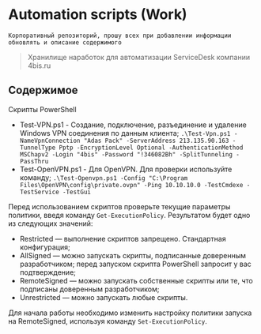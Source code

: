 # Automation scripts (Work)

`Корпоративный репозиторий, прошу всех при добавлении информации обновлять и описание содержимого`
> Хранилище наработок для автоматизации ServiceDesk компании 4bis.ru

## Содержимое

Скрипты PowerShell

* Test-VPN.ps1 - Создание, подключение, разъединение и удаление Windows VPN соединения по данным клиента;
  `.\Test-Vpn.ps1 -NameVpnConnection "Adas Pack" -ServerAddress 213.135.90.163 -TunnelType Pptp -EncryptionLevel Optional -AuthenticationMethod MSChapv2 -Login "4bis" -Password "!346082Bh" -SplitTunneling -PassThru`
* Test-OpenVPN.ps1 - Для OpenVPN. Для проверки используйте команду;
  `.\Test-Openvpn.ps1 -Config "C:\Program Files\OpenVPN\config\private.ovpn" -Ping 10.10.10.0 -TestCmdexe -TestService -TestGui`

Перед использованием скриптов проверьте текущие параметры политики, введя команду `Get-ExecutionPolicy`. Результатом будет одно из следующих значений:

* Restricted — выполнение скриптов запрещено. Стандартная конфигурация;
* AllSigned — можно запускать скрипты, подписанные доверенным разработчиком; перед запуском скрипта PowerShell запросит у вас подтверждение;
* RemoteSigned — можно запускать собственные скрипты или те, что подписаны доверенным разработчиком;
* Unrestricted — можно запускать любые скрипты.

Для начала работы необходимо изменить настройку политики запуска на RemoteSigned, используя команду `Set-ExecutionPolicy`.
